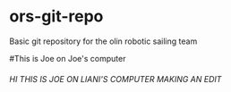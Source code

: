 # ors-git-repo
Basic git repository for the olin robotic sailing team

#This is Joe on Joe's computer

###### HI THIS IS JOE ON LIANI'S COMPUTER MAKING AN EDIT
